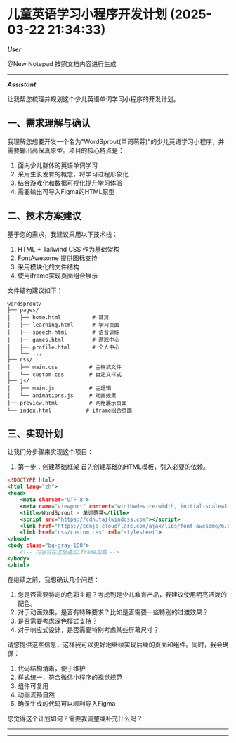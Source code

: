 <!-- Generated by SpecStory -->

# 儿童英语学习小程序开发计划 (2025-03-22 21:34:33)

_**User**_

@New Notepad 按照文档内容进行生成

---

_**Assistant**_

让我帮您梳理并规划这个少儿英语单词学习小程序的开发计划。

## 一、需求理解与确认

我理解您想要开发一个名为"WordSprout(单词萌芽)"的少儿英语学习小程序，并需要输出高保真原型。项目的核心特点是：
1. 面向少儿群体的英语单词学习
2. 采用生长发育的概念，将学习过程形象化
3. 结合游戏化和数据可视化提升学习体验
4. 需要输出可导入Figma的HTML原型

## 二、技术方案建议

基于您的需求，我建议采用以下技术栈：
1. HTML + Tailwind CSS 作为基础架构
2. FontAwesome 提供图标支持
3. 采用模块化的文件结构
4. 使用iframe实现页面组合展示

文件结构建议如下：
```
wordsprout/
├── pages/
│   ├── home.html          # 首页
│   ├── learning.html      # 学习页面
│   ├── speech.html        # 语音训练
│   ├── games.html         # 游戏中心
│   ├── profile.html       # 个人中心
│   └── ...
├── css/
│   ├── main.css          # 主样式文件
│   └── custom.css        # 自定义样式
├── js/
│   ├── main.js           # 主逻辑
│   └── animations.js     # 动画效果
├── preview.html          # 网格展示页面
└── index.html           # iframe组合页面
```

## 三、实现计划

让我们分步骤来实现这个项目：

1. 第一步：创建基础框架
首先创建基础的HTML模板，引入必要的依赖。

```html:index.html
<!DOCTYPE html>
<html lang="zh">
<head>
    <meta charset="UTF-8">
    <meta name="viewport" content="width=device-width, initial-scale=1.0">
    <title>WordSprout - 单词萌芽</title>
    <script src="https://cdn.tailwindcss.com"></script>
    <link href="https://cdnjs.cloudflare.com/ajax/libs/font-awesome/6.0.0/css/all.min.css" rel="stylesheet">
    <link href="css/custom.css" rel="stylesheet">
</head>
<body class="bg-gray-100">
    <!-- 内容将在这里通过iframe加载 -->
</body>
</html>
```

在继续之前，我想确认几个问题：

1. 您是否需要特定的色彩主题？考虑到是少儿教育产品，我建议使用明亮活泼的配色。
2. 对于动画效果，是否有特殊要求？比如是否需要一些特别的过渡效果？
3. 是否需要考虑深色模式支持？
4. 对于响应式设计，是否需要特别考虑某些屏幕尺寸？

请您提供这些信息，这样我可以更好地继续实现后续的页面和组件。同时，我会确保：
1. 代码结构清晰，便于维护
2. 样式统一，符合微信小程序的视觉规范
3. 组件可复用
4. 动画流畅自然
5. 确保生成的代码可以顺利导入Figma

您觉得这个计划如何？需要我调整或补充什么吗？

---



---

